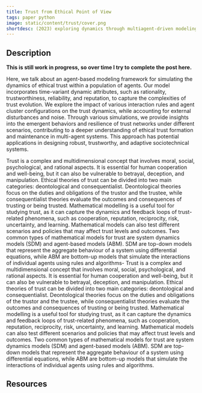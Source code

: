 ```yaml
---
title: Trust from Ethical Point of View
tags: paper python
image: static/content/trust/cover.png
shortdesc: (2023) exploring dynamics through multiagent-driven modeling for simulating the dynamics of ethical trust within a population of agents incorporating time-variant dynamic attributes, such as rationality, trustworthiness, reliability, and reputation.
---
```


<div class="justify-text">

## Description
**This is still work in progress, so over time I try to complete the post here.**

Here, we talk about an agent-based modeling
framework for simulating the dynamics of ethical trust within a
population of agents. Our model incorporates time-variant dynamic attributes, such as rationality, trustworthiness, reliability,
and reputation, to capture the complexities of trust evolution.
We explore the impact of various interaction rules and agent
cluster configurations on the trust dynamics, while accounting
for external disturbances and noise. Through various simulations,
we provide insights into the emergent behaviors and resilience
of trust networks under different scenarios, contributing to a
deeper understanding of ethical trust formation and maintenance
in multi-agent systems. This approach has potential applications
in designing robust, trustworthy, and adaptive sociotechnical
systems.

Trust is a complex and multidimensional concept that involves moral, social, psychological, and rational aspects. It is essential for human cooperation and well-being, but it can also be vulnerable to betrayal, deception, and manipulation.
Ethical theories of trust can be divided into two main categories: deontological and consequentialist. Deontological theories focus on the duties and obligations of the trustor and the trustee, while consequentialist theories evaluate the outcomes and consequences of trusting or being trusted.
Mathematical modelling is a useful tool for studying trust, as it can capture the dynamics and feedback loops of trust-related phenomena, such as cooperation, reputation, reciprocity, risk, uncertainty, and learning. Mathematical models can also test different scenarios and policies that may affect trust levels and outcomes.
Two common types of mathematical models for trust are system dynamics models (SDM) and agent-based models (ABM). SDM are top-down models that represent the aggregate behaviour of a system using differential equations, while ABM are bottom-up models that simulate the interactions of individual agents using rules and algorithms- Trust is a complex and multidimensional concept that involves moral, social, psychological, and rational aspects. It is essential for human cooperation and well-being, but it can also be vulnerable to betrayal, deception, and manipulation.
Ethical theories of trust can be divided into two main categories: deontological and consequentialist. Deontological theories focus on the duties and obligations of the trustor and the trustee, while consequentialist theories evaluate the outcomes and consequences of trusting or being trusted.
Mathematical modelling is a useful tool for studying trust, as it can capture the dynamics and feedback loops of trust-related phenomena, such as cooperation, reputation, reciprocity, risk, uncertainty, and learning. Mathematical models can also test different scenarios and policies that may affect trust levels and outcomes.
Two common types of mathematical models for trust are system dynamics models (SDM) and agent-based models (ABM). SDM are top-down models that represent the aggregate behaviour of a system using differential equations, while ABM are bottom-up models that simulate the interactions of individual agents using rules and algorithms.

<div>




## <span id="Resources">Resources</span>

<!-- <a class="arxiv-logo" href="https://arxiv.org/abs/2308.10097">Read or download the paper from</a>

<a class="github-logo" href="https://arxiv.org/abs/2308.10097">Github source code</a> -->

<!-- [Source Ccde]({{ site.url }}/static/content/rl/paper.pdf) -->


